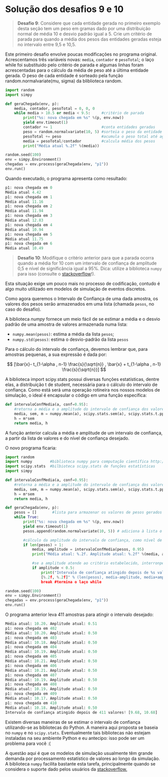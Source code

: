 # Solução dos desafios 9 e 10

> **Desafio 9**: Considere que cada entidade gerada no primeiro exemplo desta seção tem um peso em gramas dado por uma distribuição normal de média 10 e desvio padrão igual a 5. Crie um critério de parada para quando a média dos pesos das entidades geradas esteja no intervalo entre 9,5 e 10,5.

Este primeiro desafio envolve poucas modificações no programa original. Acrescentamos três variáveis novas: `media`, `contador` e `pesoTotal`; o laço while foi substituido pelo critério de parada e algumas linhas foram acrescentadas para o cálculo da média de peso até a última entidade gerada. O peso de cada entidade é sorteado pela função random.normalvariate\(mu, sigma\) da bliblioteca random.

```python
import random
import simpy

def geraChegada(env, p):
    media, contador, pesoTotal = 0, 0, 0
    while media > 10.5 or media < 9.5:     #critério de parada
        print("%s: nova chegada em %s" %(p, env.now))
        yield env.timeout(1)
        contador += 1                      #conta entidades geradas
        peso = random.normalvariate(10, 5) #sorteia o peso da entidade
        pesoTotal += peso                  #acumula o peso total até agora
        media = pesoTotal/contador         #calcula média dos pesos
        print("Média atual %.2f" %(media))

random.seed(100)
env = simpy.Environment()
chegadas = env.process(geraChegada(env, "p1"))
env.run()
```

Quando executado, o programa apresenta como resultado:

```py
p1: nova chegada em 0
Média atual 4.42
p1: nova chegada em 1
Média atual 11.16
p1: nova chegada em 2
Média atual 11.94
p1: nova chegada em 3
Média atual 12.83
p1: nova chegada em 4
Média atual 10.94
p1: nova chegada em 5
Média atual 11.75
p1: nova chegada em 6
Média atual 10.49
```

> **Desafio 10**: Modifique o critério anterior para que a parada ocorra quando a média for 10 com um intervalo de confiança de amplitude 0,5 e nível de significância igual a 95%. Dica: utilize a biblioteca `numpy` para isso \(consulte o [stackoverflow](http://stackoverflow.com/)!\).

Esta situação exige um pouco mais no processo de codificação, contudo é algo muito utilizado em modelos de simulação de eventos discretos.

Como agora queremos o Intervalo de Confiança de uma dada amostra, os valores dos pesos serão armazenados em uma lista \(chamada `pesos`, no caso do desafio\).

A biblioteca _numpy_ fornece um meio fácil de se estimar a média e o desvio padrão de uma amostra de valores armazenada numa lista:

* `numpy.mean(pesos)`: estima a média da lista `pesos`;
* `numpy.std(pesos)`: estima o desvio-padrão da lista `pesos`

Para o cálculo do intervalo de confiança, devemos lembrar que, para amostras pequenas, a sua expressão é dada por:


$$
[\bar{x}- t_{1-\alpha , n-1} \frac{s}{\sqrt{n}} , \bar{x} + t_{1-\alpha , n-1} \frac{s}{\sqrt{n}}]
$$


A biblioteca import scipy.stats possui diversas funções estatísticas, dentre elas, a distribuição t de student, necessária para o cálculo do intervalo de confiança. Como está será uma operação rotineira nos nossos modelos de simulação, o ideal é encapsular o código em uma função específica:

```python
def intervaloConfMedia(a, conf=0.95):
    #retorna a média e a amplitude do intervalo de confiança dos valores contidos em a
    media, sem, m = numpy.mean(a), scipy.stats.sem(a), scipy.stats.t.ppf((1+conf)/2., len(a)-1)
    h = m*sem
    return media, h
```

A função anterior calcula a média e amplitude de um intervalo de confiança, a partir da lista de valores e do nível de confiança desejado.

O novo programa ficaria:

```python
import random
import numpy        #biblioteca numpy para computação científica http://www.numpy.org/
import scipy.stats  #bilbioteca scipy.stats de funções estatísticas
import simpy

def intervaloConfMedia(a, conf=0.95):
    #retorna a média e a amplitude do intervalo de confiança dos valores contidos em a
    media, sem, m = numpy.mean(a), scipy.stats.sem(a), scipy.stats.t.ppf((1+conf)/2., len(a)-1)
    h = m*sem
    return media, h

def geraChegada(env, p):
    pesos = []       #lista para armazenar os valores de pesos gerados
    while True:
        print("%s: nova chegada em %s" %(p, env.now))
        yield env.timeout(1)
        pesos.append(random.normalvariate(10, 5)) # adiciona à lista o peso da entidade atual

        #cálculo da amplitude do intervalo de confiança, como nível de significância = 95%
        if len(pesos) > 1:           
            media, amplitude = intervaloConfMedia(pesos, 0.95)
            print("Média atual: %.2f. Amplitude atual: %.2f" %(media, amplitude))

            #se a amplitude atende ao critério estabelecido, interronpe o processo
            if amplitude < 0.5:
                print("Intervalo de confiança atingido depois de %s valores! 
                [%.2f, %.2f]" % (len(pesos), media-amplitude, media+amplitude))
                break #termina o laço while

random.seed(100)
env = simpy.Environment()
chegadas = env.process(geraChegada(env, "p1"))
env.run()
```

O programa anterior leva 411 amostras para atingir o intervalo desejado:

```py
Média atual: 10.20. Amplitude atual: 0.51
p1: nova chegada em 402
Média atual: 10.20. Amplitude atual: 0.50
p1: nova chegada em 403
Média atual: 10.18. Amplitude atual: 0.50
p1: nova chegada em 404
Média atual: 10.19. Amplitude atual: 0.50
p1: nova chegada em 405
Média atual: 10.21. Amplitude atual: 0.50
p1: nova chegada em 406
Média atual: 10.21. Amplitude atual: 0.50
p1: nova chegada em 407
Média atual: 10.19. Amplitude atual: 0.50
p1: nova chegada em 408
Média atual: 10.19. Amplitude atual: 0.50
p1: nova chegada em 409
Média atual: 10.17. Amplitude atual: 0.50
p1: nova chegada em 410
Média atual: 10.18. Amplitude atual: 0.50
Intervalo de confiança atingido depois de 411 valores! [9.68, 10.68]
```

Existem diversas maneiras de se estimar o intervalo de confiança utilizando-se as bibliotecas do Python. A maneira aqui proposta se baseia no `numpy` e no `scipy.stats`. Eventualmente tais bibliotecas não estejam instaladas na seu ambiente Python e eu antecipo: isso pode ser um problema para você :\(

A questão aqui é que os modelos de simulação usualmente têm grande demanda por processamento estatístico de valores ao longo da simulação. A biblioteca `numpy` facilita bastante esta tarefa, principalmente quando se considera o suporte dado pelos usuários da [stackoverflow.](http://stackoverflow.com/search?q=numpy)

